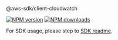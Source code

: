 @aws-sdk/client-cloudwatch

[![NPM version](https://img.shields.io/npm/v/@aws-sdk/client-cloudwatch/beta.svg)](https://www.npmjs.com/package/@aws-sdk/client-cloudwatch)
[![NPM downloads](https://img.shields.io/npm/dm/@aws-sdk/client-cloudwatch.svg)](https://www.npmjs.com/package/@aws-sdk/client-cloudwatch)

For SDK usage, please step to [SDK readme](https://github.com/aws/aws-sdk-js-v3).
